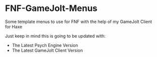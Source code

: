 # FNF-GameJolt-Menus
Some template menus to use for FNF with the help of my GameJolt Client for Haxe

Just keep in mind this is going to be updated with:
- The Latest Psych Engine Version
- The Latest GameJolt Client Version

